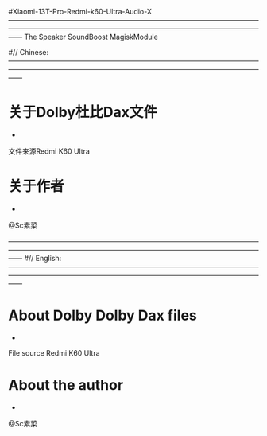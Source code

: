 #Xiaomi-13T-Pro-Redmi-k60-Ultra-Audio-X
——————————————————————————————————————————————————————————————————————————
The Speaker SoundBoost MagiskModule

#// Chinese:
——————————————————————————————————————————————————————————————————————————
# 关于Dolby杜比Dax文件
-
文件来源Redmi K60 Ultra

# 关于作者
-
@Sc素菜

——————————————————————————————————————————————————————————————————————————
#// English:
——————————————————————————————————————————————————————————————————————————
# About Dolby Dolby Dax files
-
File source Redmi K60 Ultra


# About the author
-
@Sc素菜

